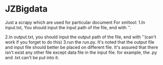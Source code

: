 # JZBigdata
Just a scrapy which are used for particular document
For xmltool:
1.In input.txt, You should input the input path of the file, end with '\'.



2.In output.txt, you should input the output path of the file, end with '\'(can't work if you forget to do this)
3.run the run.py.
It's noted that the output file and input file should better be placed on different file.
It's assured that there isn't exist any other file except data file in the input file.
for example, the .py and .txt can't be put into it.
